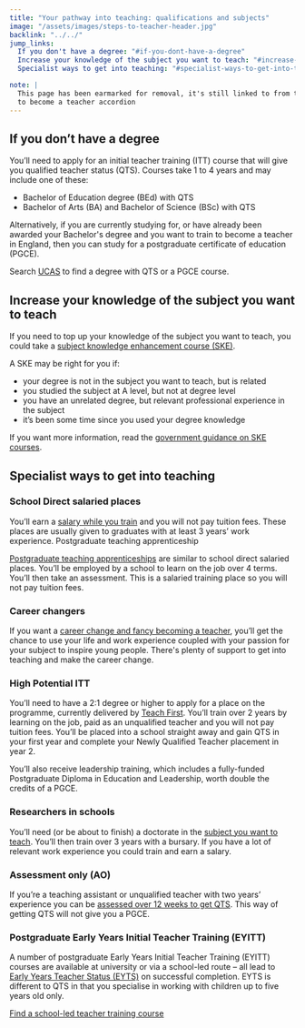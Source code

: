 ```yaml
---
title: "Your pathway into teaching: qualifications and subjects"
image: "/assets/images/steps-to-teacher-header.jpg"
backlink: "../../"
jump_links:
  If you don't have a degree: "#if-you-dont-have-a-degree"
  Increase your knowledge of the subject you want to teach: "#increase-your-knowledge-of-the-subject-you-want-to-teach"
  Specialist ways to get into teaching: "#specialist-ways-to-get-into-teaching"

note: |
  This page has been earmarked for removal, it's still linked to from the steps
  to become a teacher accordion
---
```


## If you don’t have a degree

You’ll need to apply for an initial teacher training (ITT) course that will give you qualified teacher status (QTS). Courses take 1 to 4 years and may include one of these:

* Bachelor of Education degree (BEd) with QTS
* Bachelor of Arts (BA) and Bachelor of Science (BSc) with QTS

Alternatively, if you are currently studying for, or have already been awarded your Bachelor's degree and you want to train to become a teacher in England, then you can study for a postgraduate certificate of education (PGCE).

Search [UCAS](https://digital.ucas.com/search) to find a degree with QTS or a PGCE course.

## Increase your knowledge of the subject you want to teach

If you need to top up your knowledge of the subject you want to teach, you could take a [subject knowledge enhancement course (SKE)](/guidance/become-a-teacher-in-england#subject-knowledge-enhancement-courses).

A SKE may be right for you if:

* your degree is not in the subject you want to teach, but is related
* you studied the subject at A level, but not at degree level
* you have an unrelated degree, but relevant professional experience in the subject
* it’s been some time since you used your degree knowledge

If you want more information, read the [government guidance on SKE courses](/guidance/become-a-teacher-in-england#subject-knowledge-enhancement-courses).

## Specialist ways to get into teaching

### School Direct salaried places

You’ll earn a [salary while you train](/guidance/become-a-teacher-in-england#salaried-teacher-training-courses) and you will not pay tuition fees. These places are usually given to graduates with at least 3 years’ work experience.
Postgraduate teaching apprenticeship

[Postgraduate teaching apprenticeships](/guidance/become-a-teacher-in-england#salaried-teacher-training-courses) are similar to school direct salaried places. You’ll be employed by a school to learn on the job over 4 terms. You’ll then take an assessment. This is a salaried training place so you will not pay tuition fees.

### Career changers

If you want a [career change and fancy becoming a teacher](/guidance/become-a-teacher-in-england#career-changers), you’ll get the chance to use your life and work experience coupled with your passion for your subject to inspire young people. There's plenty of support to get into teaching and make the career change.

### High Potential ITT

You’ll need to have a 2:1 degree or higher to apply for a place on the programme, currently delivered by [Teach First](/guidance/become-a-teacher-in-england#high-potential-itt). You’ll train over 2 years by learning on the job, paid as an unqualified teacher and you will not pay tuition fees. You’ll be placed into a school straight away and gain QTS in your first year and complete your Newly Qualified Teacher placement in year 2.

You’ll also receive leadership training, which includes a fully-funded Postgraduate Diploma in Education and Leadership, worth double the credits of a PGCE.

### Researchers in schools

You’ll need (or be about to finish) a doctorate in the [subject you want to teach](/guidance/become-a-teacher-in-england#researchers-in-schools-candidates-with-a-doctorate). You’ll then train over 3 years with a bursary. If you have a lot of relevant work experience you could train and earn a salary.

### Assessment only (AO)

If you’re a teaching assistant or unqualified teacher with two years’ experience you can be [assessed over 12 weeks to get QTS](/guidance/become-a-teacher-in-england#assessment-only-candidates-already-working-in-school). This way of getting QTS will not give you a PGCE.

### Postgraduate Early Years Initial Teacher Training (EYITT)

A number of postgraduate Early Years Initial Teacher Training (EYITT) courses are available at university or via a school-led route – all lead to [Early Years Teacher Status (EYTS)](/guidance/become-a-teacher-in-england#teaching-under-fives) on successful completion. EYTS is different to QTS in that you specialise in working with children up to five years old only.

[Find a school-led teacher training course](https://www.gov.uk/find-postgraduate-teacher-training-courses)
